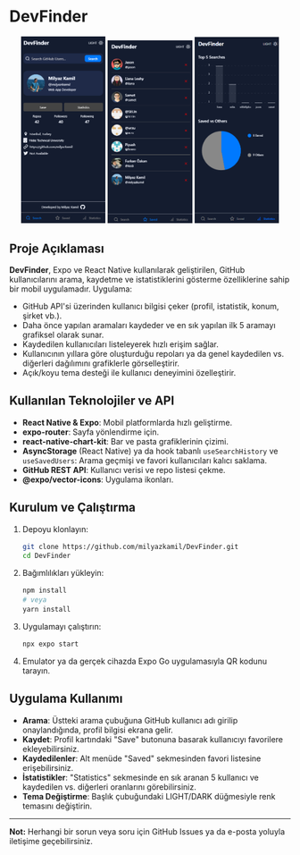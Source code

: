 # DevFinder
<p align="center">
  <img src="./assets/images/1.png" width="30%" />
  <img src="./assets/images/2.png" width="30%" />
  <img src="./assets/images/3.png" width="30%" />
</p>

## Proje Açıklaması

**DevFinder**, Expo ve React Native kullanılarak geliştirilen, GitHub kullanıcılarını arama, kaydetme ve istatistiklerini gösterme özelliklerine sahip bir mobil uygulamadır. Uygulama:

* GitHub API'si üzerinden kullanıcı bilgisi çeker (profil, istatistik, konum, şirket vb.).
* Daha önce yapılan aramaları kaydeder ve en sık yapılan ilk 5 aramayı grafiksel olarak sunar.
* Kaydedilen kullanıcıları listeleyerek hızlı erişim sağlar.
* Kullanıcının yıllara göre oluşturduğu repoları ya da genel kaydedilen vs. diğerleri dağılımını grafiklerle görselleştirir.
* Açık/koyu tema desteği ile kullanıcı deneyimini özelleştirir.

## Kullanılan Teknolojiler ve API

* **React Native & Expo**: Mobil platformlarda hızlı geliştirme.
* **expo-router**: Sayfa yönlendirme için.
* **react-native-chart-kit**: Bar ve pasta grafiklerinin çizimi.
* **AsyncStorage** (React Native) ya da hook tabanlı `useSearchHistory` ve `useSavedUsers`: Arama geçmişi ve favori kullanıcıları kalıcı saklama.
* **GitHub REST API**: Kullanıcı verisi ve repo listesi çekme.
* **@expo/vector-icons**: Uygulama ikonları.

## Kurulum ve Çalıştırma

1. Depoyu klonlayın:

   ```bash
   git clone https://github.com/milyazkamil/DevFinder.git
   cd DevFinder
   ```
2. Bağımlılıkları yükleyin:

   ```bash
   npm install
   # veya
   yarn install
   ```
3. Uygulamayı çalıştırın:

   ```bash
   npx expo start
   ```
4. Emulator ya da gerçek cihazda Expo Go uygulamasıyla QR kodunu tarayın.

## Uygulama Kullanımı

* **Arama**: Üstteki arama çubuğuna GitHub kullanıcı adı girilip onaylandığında, profil bilgisi ekrana gelir.
* **Kaydet**: Profil kartındaki "Save" butonuna basarak kullanıcıyı favorilere ekleyebilirsiniz.
* **Kaydedilenler**: Alt menüde "Saved" sekmesinden favori listesine erişebilirsiniz.
* **İstatistikler**: "Statistics" sekmesinde en sık aranan 5 kullanıcı ve kaydedilen vs. diğerleri oranlarını görebilirsiniz.
* **Tema Değiştirme**: Başlık çubuğundaki LIGHT/DARK düğmesiyle renk temasını değiştirin.
---

**Not:** Herhangi bir sorun veya soru için GitHub Issues ya da e-posta yoluyla iletişime geçebilirsiniz.
